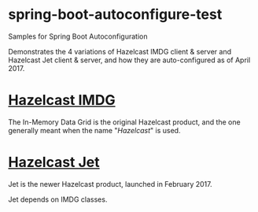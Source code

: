 # spring-boot-autoconfigure-test

Samples for Spring Boot Autoconfiguration

Demonstrates the 4 variations of Hazelcast IMDG client & server and Hazelcast Jet client & server,
and how they are auto-configured as of April 2017.

# [Hazelcast IMDG](https://imdg.hazelcast.org)
The In-Memory Data Grid is the original Hazelcast product, and the one generally meant
when the name "_Hazelcast_" is used.

# [Hazelcast Jet](https://jet.hazelcast.org)
Jet is the newer Hazelcast product, launched in February 2017.

Jet depends on IMDG classes.